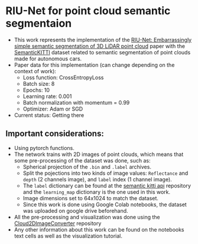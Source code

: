 # RIU-Net for point cloud semantic segmentaion
- This work represents the implementation of the [RIU-Net: Embarrassingly simple semantic segmentation of 3D LiDAR point cloud](https://arxiv.org/pdf/1905.08748.pdf) paper with the [SemanticKITTI](http://semantic-kitti.org/dataset.html) dataset related to semantic segmentation of point clouds made for autonomous cars.
- Paper data for this implementation (can change depending on the context of work):
  - Loss function: CrossEntropyLoss
  - Batch size: 8
  - Epochs: 10
  - Learning rate: 0.001
  - Batch normalization with momentum = 0.99
  - Optimizer: Adam or SGD
- Current status: Getting there
## **Important considerations**:
  - Using pytorch functions.
  - The network trains with 2D images of point clouds, which means that some pre-processing of the dataset was done, such as:
    - Spherical projection of the `.bin` and `.label` archives.
    - Split the pojections into two kinds of image values: `Reflectance` and `depth` (2 channels image), and `label` index (1 channel image).
    - The `label` dictionary can be found at the [semantic kitti api](https://github.com/PRBonn/semantic-kitti-api) repository and the `learning_map` dictionary is the one used in this work.
    - Image dimensions set to 64x1024 to match the dataset.
    - Since this work is done using Google Colab notebooks, the dataset was uploaded on google drive beforehand.
  - All the pre-processing and visualization was done using the [Cloud2DImageConverter](https://github.com/alunos-pfc/Cloud2DImageConverter) repository
  - Any other information about this work can be found on the notebooks text cells as well as the visualization tutorial.
